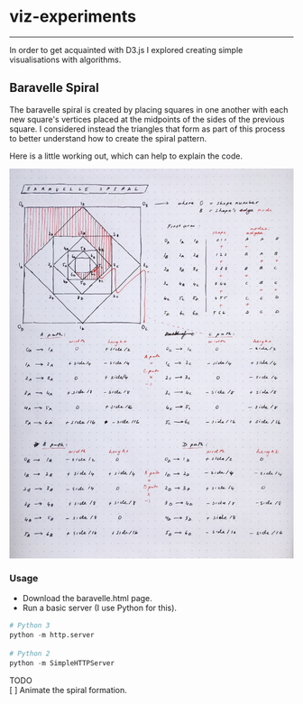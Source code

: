 # viz-experiments
---
In order to get acquainted with D3.js I explored creating simple visualisations with algorithms.

## Baravelle Spiral

The baravelle spiral is created by placing squares in one another with each new square's vertices placed at the midpoints of the sides of the previous square. I considered instead the triangles that form as part of this process to better understand how to create the spiral pattern.

Here is a little working out, which can help to explain the code.

![Image: Algo planning](/baravelle-spiral/baravelle_planning.jpg?raw=true "Getting to grips")

### Usage

* Download the baravelle.html page.
* Run a basic server (I  use Python for this).
  
```Python
# Python 3
python -m http.server

# Python 2
python -m SimpleHTTPServer
```
TODO  
[ ] Animate the spiral formation.